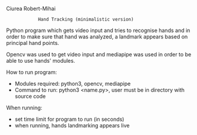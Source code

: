 Ciurea Robert-Mihai

                Hand Tracking (minimalistic version)

Python program which gets video input and tries to recognise
hands and in order to make sure that hand was analyzed,
a landmark appears based on principal hand points.

Opencv was used to get video input and mediapipe was used
in order to be able to use hands' modules.

How to run program:
* Modules required: python3, opencv, mediapipe
* Command to run: python3 <name.py>, user must be in directory with source code

When running:
* set time limit for program to run (in seconds)
* when running, hands landmarking appears live